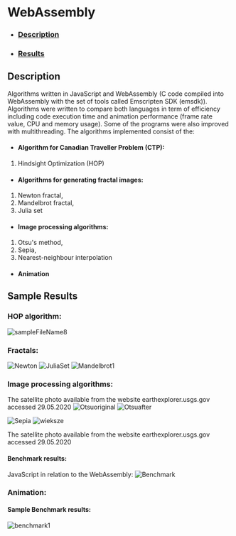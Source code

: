 # WebAssembly
- ### [Description](#desc)
- ### [Results](#result)
<a name="desc"></a>
## Description
Algorithms written in JavaScript and WebAssembly (C code compiled into WebAssembly with the set of tools called Emscripten SDK (emsdk)). Algorithms were written to compare both languages in term of efficiency including code execution time and animation performance (frame rate value, CPU and memory usage). Some of the programs were also improved with multithreading. The algorithms implemented consist of the:
- #### Algorithm for Canadian Traveller Problem (CTP):
1. Hindsight Optimization (HOP)
- #### Algorithms for generating fractal images:
1. Newton fractal,
2. Mandelbrot fractal,
3. Julia set
- #### Image processing algorithms:
1. Otsu's method,
2. Sepia,
3. Nearest-neighbour interpolation
- #### Animation
<a name="result"></a>
## Sample Results

### HOP algorithm:
![sampleFileName8](https://user-images.githubusercontent.com/44844566/196803419-6ecec787-255b-4dcf-85e4-fc7b34c82d66.png)

### Fractals:
![Newton](https://user-images.githubusercontent.com/44844566/197056659-acd83a44-3939-4d4c-a255-c719a9b4433f.PNG)
![JuliaSet](https://user-images.githubusercontent.com/44844566/197056701-1de3b1cb-de87-496e-8ddc-b44ce3938c9b.PNG)
![Mandelbrot1](https://user-images.githubusercontent.com/44844566/197056711-8eebb791-ce0b-44a4-983f-18cb14737c19.PNG)

### Image processing algorithms:

The satellite photo available from the website earthexplorer.usgs.gov accessed 29.05.2020
![Otsuoriginal](https://user-images.githubusercontent.com/44844566/197056669-32093ee7-2a70-44e5-ac5d-1c61cca31fcc.PNG)
![Otsuafter](https://user-images.githubusercontent.com/44844566/197056660-65af4f18-bad6-437f-ad95-2006b918646c.PNG)

![Sepia](https://user-images.githubusercontent.com/44844566/197056672-700bdee5-3b4d-4e25-a31c-b91ed06c4f1c.PNG)
![wieksze](https://user-images.githubusercontent.com/44844566/197056675-847538d6-ef6f-47a2-b5c0-d7ba451c6ffa.PNG)

The satellite photo available from the website earthexplorer.usgs.gov accessed 29.05.2020

#### Benchmark results:
JavaScript in relation to the WebAssembly:
![Benchmark](https://user-images.githubusercontent.com/44844566/197056692-0205dccb-5be0-4d9b-981b-048a3ef4ace9.PNG)
### Animation:
#### Sample Benchmark results:
![benchmark1](https://user-images.githubusercontent.com/44844566/197059849-a02fd54a-35b2-4de5-9670-e9c0c63f5370.PNG)
